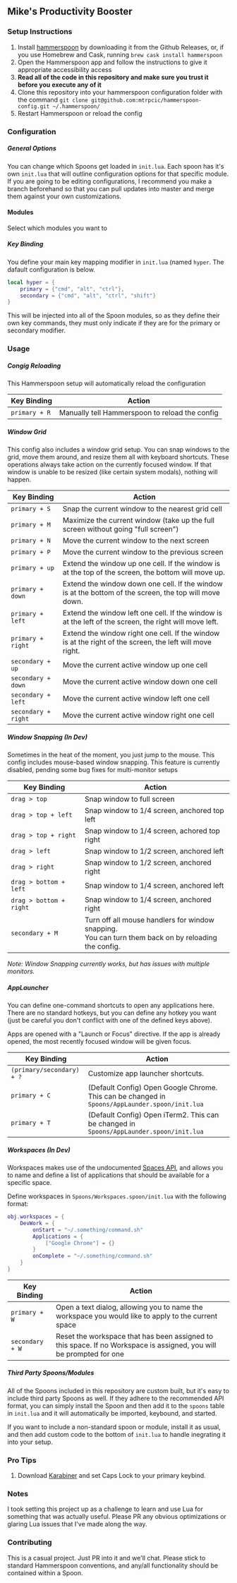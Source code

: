 ## Mike's Productivity Booster

### Setup Instructions

1. Install [hammerspoon](https://github.com/Hammerspoon/hammerspoon) by downloading it from the Github Releases, or, if you use Homebrew and Cask, running `brew cask install hammerspoon`
2. Open the Hammerspoon app and follow the instructions to give it appropriate accessibility access
3. **Read all of the code in this repository and make sure you trust it before you execute any of it**
4. Clone this repository into your hammerspoon configuration folder with the command `git clone git@github.com:mtrpcic/hammerspoon-config.git ~/.hammerspoon/`
5. Restart Hammerspoon or reload the config

### Configuration
##### General Options
You can change which Spoons get loaded in `init.lua`. Each spoon has it's own `init.lua` that will outline configuration options for that specific module. If you are going to be editing configurations, I recommend you make a branch beforehand so that you can pull updates into master and merge them against your own customizations. 

#### Modules
Select which modules you want to 

##### Key Binding
You define your main key mapping modifier in `init.lua` (named `hyper`. The dafault configuration is below.

```lua
local hyper = {
    primary = {"cmd", "alt", "ctrl"},
    secondary = {"cmd", "alt", "ctrl", "shift"}
}
```

This will be injected into all of the Spoon modules, so as they define their own key commands, they must only indicate if they are for the primary or secondary modifier.

### Usage

##### Congig Reloading
This Hammerspoon setup will automatically reload the configuration 

|Key Binding|Action|
|---|---|
|`primary + R`|Manually tell Hammerspoon to reload the config|

##### Window Grid
This config also includes a window grid setup. You can snap windows to the grid, move them around, and resize them all with keyboard shortcuts. These operations always take action on the currently focused window. If that window is unable to be resized (like certain system modals), nothing will happen.

|Key Binding|Action|
|---|---|
|`primary + S`| Snap the current window to the nearest grid cell|
|`primary + M`| Maximize the current window (take up the full screen without going "full screen")|
|`primary + N`| Move the current window to the next screen|
|`primary + P`| Move the current window to the previous screen|
|`primary + up`| Extend the window up one cell. If the window is at the top of the screen, the bottom will move up.|
|`primary + down`| Extend the window down one cell. If the window is at the bottom of the screen, the top will move down.|
|`primary + left`| Extend the window left one cell. If the window is at the left of the screen, the right will move left.|
|`primary + right`| Extend the window right one cell. If the window is at the right of the screen, the left will move right.|
|`secondary + up`| Move the current active window up one cell|
|`secondary + down`| Move the current active window down one cell|
|`secondary + left`| Move the current active window left one cell|
|`secondary + right`| Move the current active window right one cell|

##### Window Snapping (In Dev)
Sometimes in the heat of the moment, you just jump to the mouse. This config includes mouse-based window snapping. This feature is currently disabled, pending some bug fixes for multi-monitor setups

|Key Binding|Action|
|---|---|
|`drag > top`| Snap window to full screen |
|`drag > top + left`| Snap window to 1/4 screen, anchored top left|
|`drag > top + right`| Snap window to 1/4 screen, achored top right|
|`drag > left`| Snap window to 1/2 screen, anchored left|
|`drag > right`| Snap window to 1/2 screen, anchored right|
|`drag > bottom + left`| Snap window to 1/4 screen, anchored left|
|`drag > bottom + right`| Snap window to 1/4 screen, anchored right|
|`secondary + M`| Turn off all mouse handlers for window snapping.<br /> You can turn them back on by reloading the config. |

_Note: Window Snapping currently works, but has issues with multiple monitors._

##### AppLauncher
You can define one-command shortcuts to open any applications here. There are no standard hotkeys, but you can define any hotkey you want (just be careful you don't conflict with one of the defined keys above).

Apps are opened with a "Launch or Focus" directive. If the app is already opened, the most recently focused window will be given focus.

|Key Binding|Action|
|---|---|
|`(primary/secondary) + ?`| Customize app launcher shortcuts. |
|`primary + C`| (Default Config) Open Google Chrome. This can be changed in `Spoons/AppLaunder.spoon/init.lua` |
|`primary + T`| (Default Config) Open iTerm2. This can be changed in `Spoons/AppLaunder.spoon/init.lua` |

##### Workspaces (In Dev)
Workspaces makes use of the undocumented [Spaces API](https://github.com/asmagill/hs._asm.undocumented.spaces), and allows you to name and define a list of applications that should be available for a specific space.

Define workspaces in `Spoons/Workspaces.spoon/init.lua` with the following format:

```lua
obj.workspaces = {
    DevWork = {
        onStart = "~/.something/command.sh"
        Applications = {
            ["Google Chrome"] = {}
        }
        onComplete = "~/.something/command.sh"
    }
}
```

|Key Binding|Action|
|---|---|
|`primary + W`| Open a text dialog, allowing you to name the workspace you would like to apply to the current space |
|`secondary + W`| Reset the workspace that has been assigned to this space. If no Workspace is assigned, you will be prompted for one |

##### Third Party Spoons/Modules
All of the Spoons included in this repository are custom built, but it's easy to include third party Spoons as well. If they adhere to the recommended API format, you can simply install the Spoon and then add it to the `spoons` table in `init.lua` and it will automatically be imported, keybound, and started. 

If you want to include a non-standard spoon or module, install it as usual, and then add custom code to the bottom of `init.lua` to handle inegrating it into your setup.


### Pro Tips
1. Download [Karabiner](https://pqrs.org/osx/karabiner/) and set Caps Lock to your primary keybind.

### Notes
I took setting this project up as a challenge to learn and use Lua for something that was actually useful. Please PR any obvious optimizations or glaring Lua issues that I've made along the way.

### Contributing
This is a casual project. Just PR into it and we'll chat. Please stick to standard Hammerspoon conventions, and any/all functionality should be contained within a Spoon.